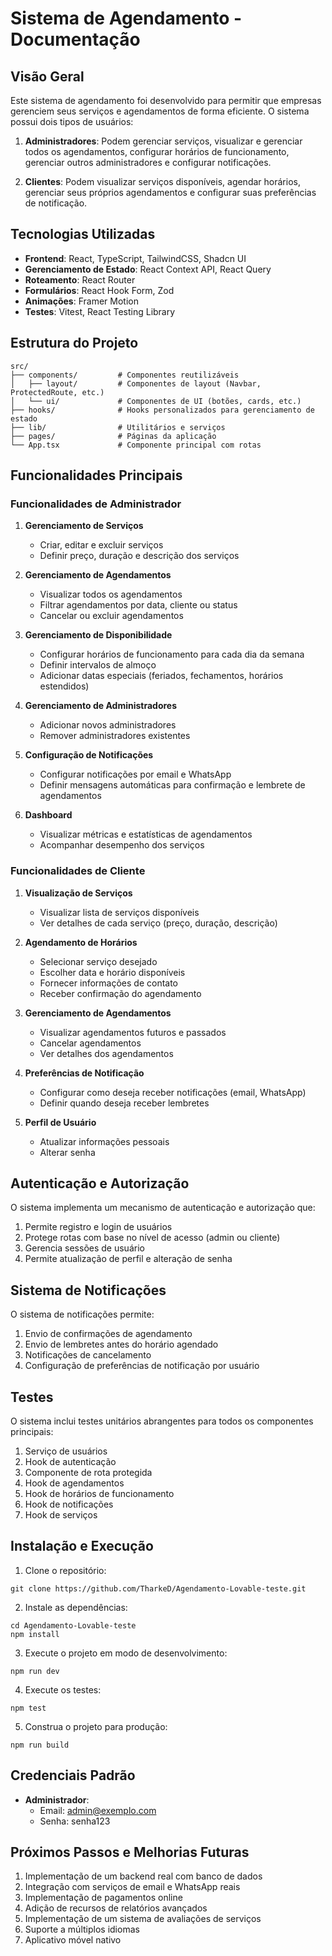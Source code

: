 # Sistema de Agendamento - Documentação

## Visão Geral

Este sistema de agendamento foi desenvolvido para permitir que empresas gerenciem seus serviços e agendamentos de forma eficiente. O sistema possui dois tipos de usuários:

1. **Administradores**: Podem gerenciar serviços, visualizar e gerenciar todos os agendamentos, configurar horários de funcionamento, gerenciar outros administradores e configurar notificações.

2. **Clientes**: Podem visualizar serviços disponíveis, agendar horários, gerenciar seus próprios agendamentos e configurar suas preferências de notificação.

## Tecnologias Utilizadas

- **Frontend**: React, TypeScript, TailwindCSS, Shadcn UI
- **Gerenciamento de Estado**: React Context API, React Query
- **Roteamento**: React Router
- **Formulários**: React Hook Form, Zod
- **Animações**: Framer Motion
- **Testes**: Vitest, React Testing Library

## Estrutura do Projeto

```
src/
├── components/         # Componentes reutilizáveis
│   ├── layout/         # Componentes de layout (Navbar, ProtectedRoute, etc.)
│   └── ui/             # Componentes de UI (botões, cards, etc.)
├── hooks/              # Hooks personalizados para gerenciamento de estado
├── lib/                # Utilitários e serviços
├── pages/              # Páginas da aplicação
└── App.tsx             # Componente principal com rotas
```

## Funcionalidades Principais

### Funcionalidades de Administrador

1. **Gerenciamento de Serviços**
   - Criar, editar e excluir serviços
   - Definir preço, duração e descrição dos serviços

2. **Gerenciamento de Agendamentos**
   - Visualizar todos os agendamentos
   - Filtrar agendamentos por data, cliente ou status
   - Cancelar ou excluir agendamentos

3. **Gerenciamento de Disponibilidade**
   - Configurar horários de funcionamento para cada dia da semana
   - Definir intervalos de almoço
   - Adicionar datas especiais (feriados, fechamentos, horários estendidos)

4. **Gerenciamento de Administradores**
   - Adicionar novos administradores
   - Remover administradores existentes

5. **Configuração de Notificações**
   - Configurar notificações por email e WhatsApp
   - Definir mensagens automáticas para confirmação e lembrete de agendamentos

6. **Dashboard**
   - Visualizar métricas e estatísticas de agendamentos
   - Acompanhar desempenho dos serviços

### Funcionalidades de Cliente

1. **Visualização de Serviços**
   - Visualizar lista de serviços disponíveis
   - Ver detalhes de cada serviço (preço, duração, descrição)

2. **Agendamento de Horários**
   - Selecionar serviço desejado
   - Escolher data e horário disponíveis
   - Fornecer informações de contato
   - Receber confirmação do agendamento

3. **Gerenciamento de Agendamentos**
   - Visualizar agendamentos futuros e passados
   - Cancelar agendamentos
   - Ver detalhes dos agendamentos

4. **Preferências de Notificação**
   - Configurar como deseja receber notificações (email, WhatsApp)
   - Definir quando deseja receber lembretes

5. **Perfil de Usuário**
   - Atualizar informações pessoais
   - Alterar senha

## Autenticação e Autorização

O sistema implementa um mecanismo de autenticação e autorização que:

1. Permite registro e login de usuários
2. Protege rotas com base no nível de acesso (admin ou cliente)
3. Gerencia sessões de usuário
4. Permite atualização de perfil e alteração de senha

## Sistema de Notificações

O sistema de notificações permite:

1. Envio de confirmações de agendamento
2. Envio de lembretes antes do horário agendado
3. Notificações de cancelamento
4. Configuração de preferências de notificação por usuário

## Testes

O sistema inclui testes unitários abrangentes para todos os componentes principais:

1. Serviço de usuários
2. Hook de autenticação
3. Componente de rota protegida
4. Hook de agendamentos
5. Hook de horários de funcionamento
6. Hook de notificações
7. Hook de serviços

## Instalação e Execução

1. Clone o repositório:
```
git clone https://github.com/TharkeD/Agendamento-Lovable-teste.git
```

2. Instale as dependências:
```
cd Agendamento-Lovable-teste
npm install
```

3. Execute o projeto em modo de desenvolvimento:
```
npm run dev
```

4. Execute os testes:
```
npm test
```

5. Construa o projeto para produção:
```
npm run build
```

## Credenciais Padrão

- **Administrador**:
  - Email: admin@exemplo.com
  - Senha: senha123

## Próximos Passos e Melhorias Futuras

1. Implementação de um backend real com banco de dados
2. Integração com serviços de email e WhatsApp reais
3. Implementação de pagamentos online
4. Adição de recursos de relatórios avançados
5. Implementação de um sistema de avaliações de serviços
6. Suporte a múltiplos idiomas
7. Aplicativo móvel nativo
